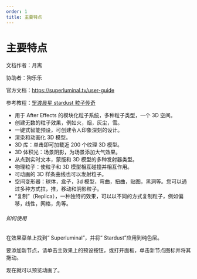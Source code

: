 ```yaml
---
order: 1
title: 主要特点
---
```


# 主要特点

文档作者：月离

协助者：狗乐乐

官方文档：https://superluminal.tv/user-guide

参考教程：[罡渡晨星 stardust 粒子传奇](https://www.bilibili.com/video/av87496018/)

- 用于 After Effects 的模块化粒子系统，多种粒子类型，一个 3D 空间。
- 创建无数的粒子效果，例如火，烟，灰尘，雪。
- 一键式智能预设，可创建令人印象深刻的设计。
- 渲染和动画化 3D 模型。
- 3D 库：单击即可加载近 200 个纹理 3D 模型。
- 3D 体积光：场景阴影，为场景添加大气效果。
- 从点到实时文本，蒙版和 3D 模型的多种发射器类型。
- 物理粒子：使粒子和 3D 模型相互碰撞并相互作用。
- 可动画的 3D 样条曲线也可以发射粒子。
- 空间变形器：球体，盒子，3d 模型，弯曲，扭曲，贴图，黑洞等。您可以通过多种方式拉，推，移动和阴影粒子。
- “复制”（Replica），一种独特的效果，可以以不同的方式复制粒子，例如偏移，线性，网格，角等。

###### 如何使用

在效果菜单上找到“ Superluminal”，并将“ Stardust”应用到纯色层。

要添加新节点，请单击主效果上的预设按钮，或打开面板，单击新节点图标并将其拖动。

现在就可以预览动画了。
